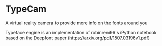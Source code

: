 # TypeCam
A virtual reality camera to provide more info on the fonts around you


Typeface engine is an implementation of robinreni96's iPython notebook based on the Deepfont paper (https://arxiv.org/pdf/1507.03196v1.pdf)